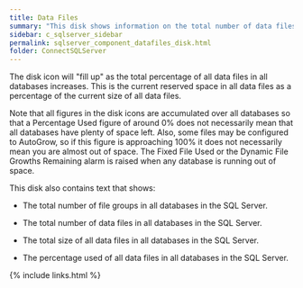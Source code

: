 ```yaml
---
title: Data Files
summary: "This disk shows information on the total number of data files in all databases in this SQL Server."
sidebar: c_sqlserver_sidebar
permalink: sqlserver_component_datafiles_disk.html
folder: ConnectSQLServer
---
```



<p>The disk icon will "fill up" as the total percentage of all
 <uicontrol>data files</uicontrol> in all databases increases. This is the current
 <uicontrol>reserved</uicontrol> space in all data files as a percentage of the
 <uicontrol>current size</uicontrol> of all data files.</p>

<p>Note that all figures in the disk icons are accumulated over all databases
 so that a <uicontrol>Percentage Used</uicontrol> figure of around 0% does not
 necessarily mean that all databases have plenty of space left. Also, some
 files may be configured to <uicontrol>AutoGrow</uicontrol>, so if this figure
 is approaching 100% it does not necessarily mean you are almost out of
 space. The <uicontrol>Fixed File Used</uicontrol> or the <uicontrol>Dynamic File Growths Remaining</uicontrol> alarm is raised when any database is running out of space.</p>

<p>This disk also contains text that shows:</p>
<ul>
	<li><p>The total number of <uicontrol>file groups</uicontrol> in all databases in the SQL Server.</p></li>
	<li><p>The total number of <uicontrol>data files</uicontrol> in all databases in the SQL Server.</p></li>
	<li><p>The total size of all <uicontrol>data files</uicontrol> in all databases in the SQL Server.</p></li>
	<li><p>The percentage used of all <uicontrol>data files</uicontrol> in all databases in the SQL Server.</p></li>
</ul>

{% include links.html %}
